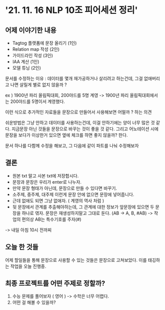 # '21. 11. 16 NLP 10조 피어세션 정리'

## 어제 이야기한 내용

- Tagtog 플랫폼에 문장 올리기 (1인)
- Relation map 작성 (2인)
- 가이드라인 작성 (3인)
- IAA 계산 (1인)
- 모델 튜닝 (2인)

문서를 수정하는 이유 : 데이터를 몇개 재가공하거나 살리려고 하는건데, 그걸 없애버리고 나면 살릴게 별로 없지 않을까 ?

ex ) 1900년 파리 올림픽대회, 200야드를 5명 계영
-> 1900년 파리 올림픽대회에서는 200야드를 5명이서 계영했다.

이런 식으로 추가적인 자료들을 문장으로 만들어서 사용해보면 어떨까 ? 하는 의견

쉬운방법은 그냥 안하고 데이터를 사용하는건데, 이걸 안하기에는 양이 너무 많은 것 같다. 지금문장 아닌 것들을 문장으로 바꾸는 것이 좋을 것 같다. 그리고 어노테이션 시에 문장을 보다가 이상한거 있으면 옆에 체크를 하면 좋지 않을까? 한다.

문서 하나를 다함께 수정을 해보고, 그 다음에 같이 파트를 나눠 수정해보자

## 결론

- 원본 txt 말고 사본 txt에 저장합시다.
- 문장과 문장은 우리가 enter로 나누자.
- 만약 문장 형태가 아닌데, 문장으로 만들 수 있다면 바꾸기.
- 소주제, 중주제, 대주제 이런게 문장 안에 없으면 문장에 넣어줍니다.
- 근데 없애도 되면 그냥 없애자. ( 계영의 역사 처럼 )
- 뒷 문장에서 관계를 추출해야하는데, 그 관계에 대한 정보가 앞문장에 있으면 두 문장을 하나로 엮자. 문장은 재생성하지말고 그대로 둔다. (AB -> A, B, #AB) -> 작업의 편의상 AB는 특수기호를 주자(#)

-> 내일 아침 10시 전까찌

## 오늘 한 것들

어제 할일들을 통해 문장으로 사용할 수 있는 것들은 문장으로 고쳐보았다. 이를 태깅하는 작업을 오늘 진행중.

## 최종 프로젝트를 어떤 주제로 정할까?

1. 수능 문제를 풀어보자 ( 영어 ) -> 수학은 너무 어렵다.
2. 어떤 걸 해볼 수 있을까?

